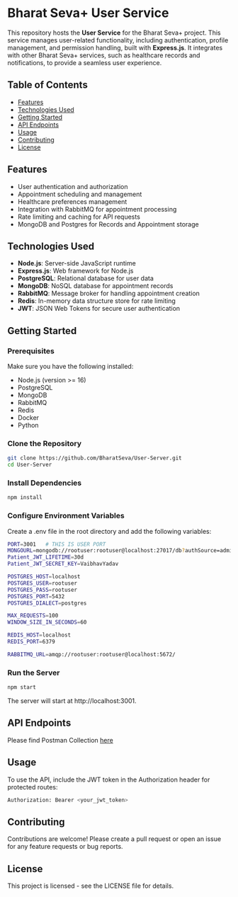 # Bharat Seva+ User Service

This repository hosts the **User Service** for the Bharat Seva+ project. This service manages user-related functionality, including authentication, profile management, and permission handling, built with **Express.js**. It integrates with other Bharat Seva+ services, such as healthcare records and notifications, to provide a seamless user experience.  




## Table of Contents
- [Features](#features)
- [Technologies Used](#technologies-used)
- [Getting Started](#getting-started)
- [API Endpoints](#api-endpoints)
- [Usage](#usage)
- [Contributing](#contributing)
- [License](#license)

## Features
- User authentication and authorization
- Appointment scheduling and management
- Healthcare preferences management
- Integration with RabbitMQ for appointment processing
- Rate limiting and caching for API requests
- MongoDB and Postgres for Records and Appointment storage

## Technologies Used
- **Node.js**: Server-side JavaScript runtime
- **Express.js**: Web framework for Node.js
- **PostgreSQL**: Relational database for user data
- **MongoDB**: NoSQL database for appointment records
- **RabbitMQ**: Message broker for handling appointment creation
- **Redis**: In-memory data structure store for rate limiting
- **JWT**: JSON Web Tokens for secure user authentication

## Getting Started

### Prerequisites
Make sure you have the following installed:
- Node.js (version >= 16)
- PostgreSQL
- MongoDB
- RabbitMQ
- Redis
- Docker
- Python

### Clone the Repository
```bash
git clone https://github.com/BharatSeva/User-Server.git
cd User-Server
```
### Install Dependencies
```bash
npm install
```
### Configure Environment Variables
Create a .env file in the root directory and add the following variables:
```bash
PORT=3001   # THIS IS USER PORT
MONGOURL=mongodb://rootuser:rootuser@localhost:27017/db?authSource=admin 
Patient_JWT_LIFETIME=30d
Patient_JWT_SECRET_KEY=VaibhavYadav

POSTGRES_HOST=localhost
POSTGRES_USER=rootuser
POSTGRES_PASS=rootuser
POSTGRES_PORT=5432
POSTGRES_DIALECT=postgres

MAX_REQUESTS=100
WINDOW_SIZE_IN_SECONDS=60

REDIS_HOST=localhost
REDIS_PORT=6379

RABBITMQ_URL=amqp://rootuser:rootuser@localhost:5672/

```
### Run the Server
```bash
npm start
```
The server will start at http://localhost:3001.

## API Endpoints  
Please find Postman Collection [here](./User_Server.postman_collection.json)   

## Usage
To use the API, include the JWT token in the Authorization header for protected routes:
```bash
Authorization: Bearer <your_jwt_token>
```

## Contributing  
Contributions are welcome! Please create a pull request or open an issue for any feature requests or bug reports.  

## License  
This project is licensed - see the LICENSE file for details.  
